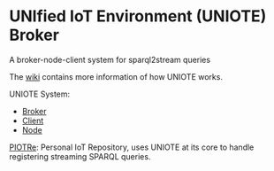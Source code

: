 # UNIfied IoT Environment (UNIOTE) Broker

A broker-node-client system for sparql2stream queries

The [wiki](https://github.com/eugenesiow/UNIOTE-Node/wiki) contains more information of how UNIOTE works. 

UNIOTE System:
* [Broker](https://github.com/eugenesiow/uniote-broker)
* [Client](https://github.com/eugenesiow/uniote-client)
* [Node](https://github.com/eugenesiow/uniote-node)

[PIOTRe](https://github.com/eugenesiow/piotre): Personal IoT Repository, uses UNIOTE at its core to handle registering streaming SPARQL queries.
